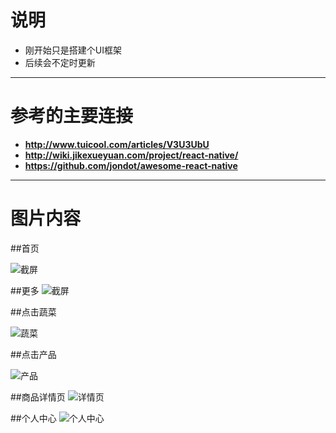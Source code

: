 # 说明
* 刚开始只是搭建个UI框架
* 后续会不定时更新

---
# 参考的主要连接
* **http://www.tuicool.com/articles/V3U3UbU**
* **http://wiki.jikexueyuan.com/project/react-native/**
* **https://github.com/jondot/awesome-react-native**

---







# 图片内容


##首页

![截屏](https://raw.githubusercontent.com/429329513wanting/RCTDemo/master/home.png)




##更多
![截屏](https://raw.githubusercontent.com/429329513wanting/RCTDemo/master/more.png)




##点击蔬菜

![蔬菜](https://raw.githubusercontent.com/429329513wanting/RCTDemo/master/Simulator%20Screen%20Shot%202015%E5%B9%B412%E6%9C%8811%E6%97%A5%20%E4%B8%8B%E5%8D%8811.07.13.png)


##点击产品


![产品](https://raw.githubusercontent.com/429329513wanting/RCTDemo/master/xx.png)


##商品详情页
![详情页](https://raw.githubusercontent.com/429329513wanting/RCTDemo/master/detail.png)


##个人中心
![个人中心](https://raw.githubusercontent.com/429329513wanting/RCTDemo/master/menu.png)


